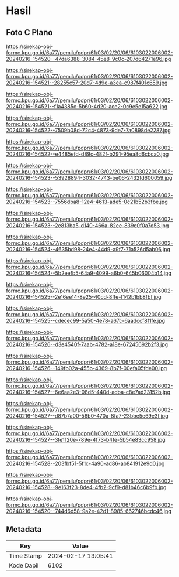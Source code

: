# Hasil

## Foto C Plano

https://sirekap-obj-formc.kpu.go.id/6a77/pemilu/pdpr/61/03/02/20/06/6103022006002-20240216-154520--47da6388-3084-45e8-9c0c-207d64271e96.jpg

https://sirekap-obj-formc.kpu.go.id/6a77/pemilu/pdpr/61/03/02/20/06/6103022006002-20240216-154521--28255c57-20d7-4d9e-a3ea-c987f401c659.jpg

https://sirekap-obj-formc.kpu.go.id/6a77/pemilu/pdpr/61/03/02/20/06/6103022006002-20240216-154521--f1a4385c-5b60-4d20-ace2-0c9e5e15a622.jpg

https://sirekap-obj-formc.kpu.go.id/6a77/pemilu/pdpr/61/03/02/20/06/6103022006002-20240216-154522--7509b08d-72c4-4873-9de7-7a0898de2287.jpg

https://sirekap-obj-formc.kpu.go.id/6a77/pemilu/pdpr/61/03/02/20/06/6103022006002-20240216-154522--e4485efd-d89c-482f-b291-95ea8d6cbca0.jpg

https://sirekap-obj-formc.kpu.go.id/6a77/pemilu/pdpr/61/03/02/20/06/6103022006002-20240216-154523--53928894-3032-4743-be06-2432fd600059.jpg

https://sirekap-obj-formc.kpu.go.id/6a77/pemilu/pdpr/61/03/02/20/06/6103022006002-20240216-154523--7556dba8-12e4-4613-ade5-0c21b52b3fbe.jpg

https://sirekap-obj-formc.kpu.go.id/6a77/pemilu/pdpr/61/03/02/20/06/6103022006002-20240216-154523--2e813ba5-d140-466a-82ee-839e0f0a7d53.jpg

https://sirekap-obj-formc.kpu.go.id/6a77/pemilu/pdpr/61/03/02/20/06/6103022006002-20240216-154524--4635bd98-24e4-44d9-a9f7-71a526d5ab06.jpg

https://sirekap-obj-formc.kpu.go.id/6a77/pemilu/pdpr/61/03/02/20/06/6103022006002-20240216-154524--5b2eefb5-64a9-4099-a6b0-645b06004b14.jpg

https://sirekap-obj-formc.kpu.go.id/6a77/pemilu/pdpr/61/03/02/20/06/6103022006002-20240216-154525--2e16ee14-8e25-40cd-8ffe-f142b1bb8fbf.jpg

https://sirekap-obj-formc.kpu.go.id/6a77/pemilu/pdpr/61/03/02/20/06/6103022006002-20240216-154525--cdecec99-5a50-4e78-a67c-6aadccf8f1fe.jpg

https://sirekap-obj-formc.kpu.go.id/6a77/pemilu/pdpr/61/03/02/20/06/6103022006002-20240216-154526--d3e4540f-7aab-4782-a18e-67245692b2f3.jpg

https://sirekap-obj-formc.kpu.go.id/6a77/pemilu/pdpr/61/03/02/20/06/6103022006002-20240216-154526--149fb02a-455b-4369-8b7f-00efa05fde00.jpg

https://sirekap-obj-formc.kpu.go.id/6a77/pemilu/pdpr/61/03/02/20/06/6103022006002-20240216-154527--6e6aa2e3-08d5-440d-adba-c8e7ad23152b.jpg

https://sirekap-obj-formc.kpu.go.id/6a77/pemilu/pdpr/61/03/02/20/06/6103022006002-20240216-154527--d87b7a00-56b0-470a-8fa7-23bbe5e69e3f.jpg

https://sirekap-obj-formc.kpu.go.id/6a77/pemilu/pdpr/61/03/02/20/06/6103022006002-20240216-154527--3fe1120e-789e-4f73-b4fe-5b54e83cc958.jpg

https://sirekap-obj-formc.kpu.go.id/6a77/pemilu/pdpr/61/03/02/20/06/6103022006002-20240216-154528--203fbf51-5f1c-4a90-ad86-ab841912e9d0.jpg

https://sirekap-obj-formc.kpu.go.id/6a77/pemilu/pdpr/61/03/02/20/06/6103022006002-20240216-154528--9e163f23-8de4-4fb2-9cf9-d81b46c6b9fb.jpg

https://sirekap-obj-formc.kpu.go.id/6a77/pemilu/pdpr/61/03/02/20/06/6103022006002-20240216-154520--744d6d58-9a2e-42d1-8985-662746bcdc46.jpg


## Metadata

| Key        | Value               |
| ---------- | ------------------- |
| Time Stamp | 2024-02-17 13:05:41 |
| Kode Dapil | 6102                |




